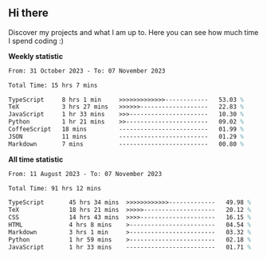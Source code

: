 ## Hi there
Discover my projects and what I am up to. Here you can see how much time I spend coding :)

**Weekly statistic**
<!--START_SECTION:waka-->

```tex
From: 31 October 2023 - To: 07 November 2023

Total Time: 15 hrs 7 mins

TypeScript     8 hrs 1 min     >>>>>>>>>>>>>------------   53.03 %
TeX            3 hrs 27 mins   >>>>>>-------------------   22.83 %
JavaScript     1 hr 33 mins    >>>----------------------   10.30 %
Python         1 hr 21 mins    >>-----------------------   09.02 %
CoffeeScript   18 mins         -------------------------   01.99 %
JSON           11 mins         -------------------------   01.29 %
Markdown       7 mins          -------------------------   00.80 %
```

<!--END_SECTION:waka-->


**All time statistic**
<!--START_SECTION:waka2-->

```tex
From: 11 August 2023 - To: 07 November 2023

Total Time: 91 hrs 12 mins

TypeScript       45 hrs 34 mins  >>>>>>>>>>>>-------------   49.98 %
TeX              18 hrs 21 mins  >>>>>--------------------   20.12 %
CSS              14 hrs 43 mins  >>>>---------------------   16.15 %
HTML             4 hrs 8 mins    >------------------------   04.54 %
Markdown         3 hrs 1 min     >------------------------   03.32 %
Python           1 hr 59 mins    >------------------------   02.18 %
JavaScript       1 hr 33 mins    -------------------------   01.71 %
```

<!--END_SECTION:waka2-->






